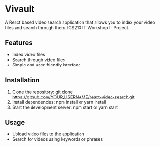 # Vivault

A React based video search application that allows you to index your video files and search through them. ICS213 IT Workshop III Project.


## Features
- Index video files
- Search through video files
- Simple and user-friendly interface

## Installation
1. Clone the repository: git clone https://github.com/YOUR_USERNAME/react-video-search.git
2. Install dependencies: npm install or yarn install
3. Start the development server: npm start or yarn start

## Usage
- Upload video files to the application
- Search for videos using keywords or phrases
